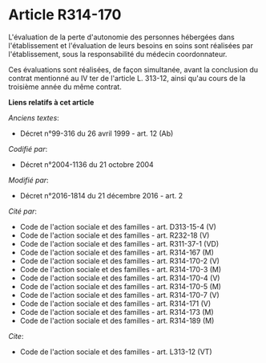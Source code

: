 # Article R314-170

L'évaluation de la perte d'autonomie des personnes hébergées dans l'établissement et l'évaluation de leurs besoins en soins
sont réalisées par l'établissement, sous la responsabilité du médecin coordonnateur. 

Ces évaluations sont réalisées, de façon simultanée, avant la conclusion du contrat mentionné au IV ter de l'article L.
313-12, ainsi qu'au cours de la troisième année du même contrat.

**Liens relatifs à cet article**

_Anciens textes_:

  - Décret n°99-316 du 26 avril 1999 - art. 12 (Ab)

_Codifié par_:

  - Décret n°2004-1136 du 21 octobre 2004

_Modifié par_:

  - Décret n°2016-1814 du 21 décembre 2016 - art. 2

_Cité par_:

  - Code de l'action sociale et des familles - art. D313-15-4 (V)
  - Code de l'action sociale et des familles - art. R232-18 (V)
  - Code de l'action sociale et des familles - art. R311-37-1 (VD)
  - Code de l'action sociale et des familles - art. R314-167 (M)
  - Code de l'action sociale et des familles - art. R314-170-2 (V)
  - Code de l'action sociale et des familles - art. R314-170-3 (M)
  - Code de l'action sociale et des familles - art. R314-170-4 (V)
  - Code de l'action sociale et des familles - art. R314-170-5 (M)
  - Code de l'action sociale et des familles - art. R314-170-7 (V)
  - Code de l'action sociale et des familles - art. R314-171 (V)
  - Code de l'action sociale et des familles - art. R314-173 (M)
  - Code de l'action sociale et des familles - art. R314-189 (M)

_Cite_:

  - Code de l'action sociale et des familles - art. L313-12 (VT)
